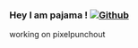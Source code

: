 ### Hey I am pajama ! [![Github](https://img.shields.io/github/followers/pajama10000?label=Follow&style=social)](https://github.com/pajama10000) ###

working on pixelpunchout
  

